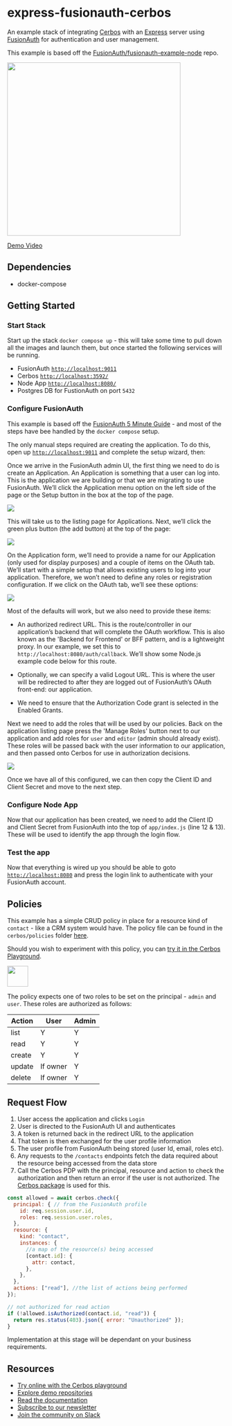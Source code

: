 # express-fusionauth-cerbos

An example stack of integrating [Cerbos](https://cerbos.dev) with an [Express](https://expressjs.com/) server using [FusionAuth](https://fusionauth.io) for authentication and user management.

This example is based off the [FusionAuth/fusionauth-example-node](https://github.com/fusionauth/fusionauth-example-node) repo.

<a href="https://cerbos.dev/video/using-cerbos-with-fusionauth"><img src="docs/demo-video.png" height="400"/></a>

[Demo Video](https://cerbos.dev/video/using-cerbos-with-fusionauth)


## Dependencies

- docker-compose

## Getting Started

### Start Stack

Start up the stack `docker compose up` - this will take some time to pull down all the images and launch them, but once started the following services will be running.

- FusionAuth [`http://localhost:9011`](http://localhost:9011)
- Cerbos [`http://localhost:3592/`](http://localhost:3592/)
- Node App [`http://localhost:8080/`](http://localhost:8080/)
- Postgres DB for FustionAuth on port `5432`

### Configure FusionAuth

This example is based off the [FusionAuth 5 Minute Guide](https://fusionauth.io/docs/v1/tech/5-minute-setup-guide/) - and most of the steps have bee handled by the `docker compose` setup.

The only manual steps required are creating the application. To do this, open up [`http://localhost:9011`](http://localhost:9011) and complete the setup wizard, then:

Once we arrive in the FusionAuth admin UI, the first thing we need to do is create an Application. An Application is something that a user can log into. This is the application we are building or that we are migrating to use FusionAuth. We’ll click the Application menu option on the left side of the page or the Setup button in the box at the top of the page.

<img src="docs/dashboard-applications.png">

This will take us to the listing page for Applications. Next, we’ll click the green plus button (the add button) at the top of the page:

<img src="docs/application-listing.png">

On the Application form, we’ll need to provide a name for our Application (only used for display purposes) and a couple of items on the OAuth tab. We’ll start with a simple setup that allows existing users to log into your application. Therefore, we won’t need to define any roles or registration configuration. If we click on the OAuth tab, we’ll see these options:

<img src="docs/application-form.png">

Most of the defaults will work, but we also need to provide these items:

- An authorized redirect URL. This is the route/controller in our application’s backend that will complete the OAuth workflow. This is also known as the 'Backend for Frontend' or BFF pattern, and is a lightweight proxy. In our example, we set this to `http://localhost:8080/auth/callback`. We’ll show some Node.js example code below for this route.

- Optionally, we can specify a valid Logout URL. This is where the user will be redirected to after they are logged out of FusionAuth’s OAuth front-end: our application.

- We need to ensure that the Authorization Code grant is selected in the Enabled Grants.

Next we need to add the roles that will be used by our policies. Back on the application listing page press the 'Manage Roles' button next to our application and add roles for `user` and `editor` (admin should already exist). These roles will be passed back with the user information to our application, and then passed onto Cerbos for use in authorization decisions.

<img src="docs/add-roles.png">

Once we have all of this configured, we can then copy the Client ID and Client Secret and move to the next step.

### Configure Node App

Now that our application has been created, we need to add the Client ID and Client Secret from FusionAuth into the top of `app/index.js` (line 12 & 13). These will be used to identify the app through the login flow.


### Test the app

Now that everything is wired up you should be able to goto [`http://localhost:8080`](http://localhost:8080) and press the login link to authenticate with your FusionAuth account.

## Policies

This example has a simple CRUD policy in place for a resource kind of `contact` - like a CRM system would have. The policy file can be found in the `cerbos/policies` folder [here](https://github.com/cerbos/express-fusionauth-cerbos/blob/main/cerbos/policies/contact.yaml).

Should you wish to experiment with this policy, you can <a href="https://play.cerbos.dev/p/sZC611cf06deexP0q8CTcVufTVau1SA3" target="_blank">try it in the Cerbos Playground</a>.

<a href="https://play.cerbos.dev/p/sZC611cf06deexP0q8CTcVufTVau1SA3" target="_blank"><img src="docs/launch.jpg" height="48" /></a>

The policy expects one of two roles to be set on the principal - `admin` and `user`. These roles are authorized as follows:

| Action | User     | Admin |
| ------ | -------- | ----- |
| list   | Y        | Y     |
| read   | Y        | Y     |
| create | Y        | Y     |
| update | If owner | Y     |
| delete | If owner | Y     |




## Request Flow

1. User access the application and clicks `Login`
2. User is directed to the FusionAuth UI and authenticates
3. A token is returned back in the redirect URL to the application
4. That token is then exchanged for the user profile information
5. The user profile from FusionAuth being stored (user Id, email, roles etc).
6. Any requests to the `/contacts` endpoints fetch the data required about the resource being accessed from the data store
7. Call the Cerbos PDP with the principal, resource and action to check the authorization and then return an error if the user is not authorized. The [Cerbos package](https://www.npmjs.com/package/cerbos) is used for this.

```js
const allowed = await cerbos.check({
  principal: { // from the FusionAuth profile
    id: req.session.user.id,
    roles: req.session.user.roles,
  },
  resource: {
    kind: "contact",
    instances: {
      //a map of the resource(s) being accessed
      [contact.id]: {
        attr: contact,
      },
    },
  },
  actions: ["read"], //the list of actions being performed
});

// not authorized for read action
if (!allowed.isAuthorized(contact.id, "read")) {
  return res.status(403).json({ error: "Unauthorized" });
}
```
Implementation at this stage will be dependant on your business requirements.

## Resources
* [Try online with the Cerbos playground](https://play.cerbos.dev)
* [Explore demo repositories](https://github.com/cerbos)
* [Read the documentation](https://docs.cerbos.dev)
* [Subscribe to our newsletter](https://cerbos.dev/subscribe)
* [Join the community on Slack](http://go.cerbos.io/slack)